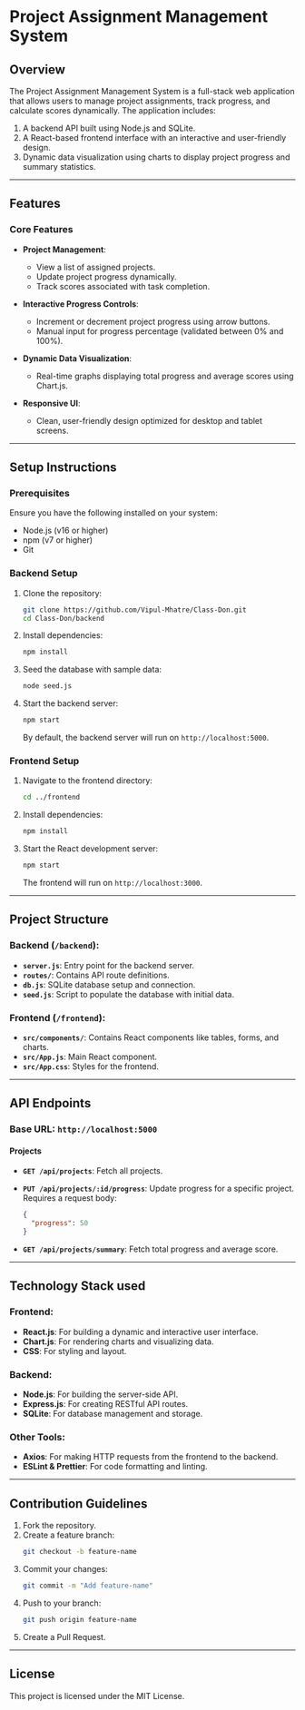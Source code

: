 # Project Assignment Management System

## Overview
The Project Assignment Management System is a full-stack web application that allows users to manage project assignments, track progress, and calculate scores dynamically. The application includes:

1. A backend API built using Node.js and SQLite.
2. A React-based frontend interface with an interactive and user-friendly design.
3. Dynamic data visualization using charts to display project progress and summary statistics.

---

## Features

### Core Features
- **Project Management**:
  - View a list of assigned projects.
  - Update project progress dynamically.
  - Track scores associated with task completion.

- **Interactive Progress Controls**:
  - Increment or decrement project progress using arrow buttons.
  - Manual input for progress percentage (validated between 0% and 100%).

- **Dynamic Data Visualization**:
  - Real-time graphs displaying total progress and average scores using Chart.js.

- **Responsive UI**:
  - Clean, user-friendly design optimized for desktop and tablet screens.

---

## Setup Instructions

### Prerequisites
Ensure you have the following installed on your system:
- Node.js (v16 or higher)
- npm (v7 or higher)
- Git

### Backend Setup
1. Clone the repository:
   ```bash
   git clone https://github.com/Vipul-Mhatre/Class-Don.git
   cd Class-Don/backend
   ```

2. Install dependencies:
   ```bash
   npm install
   ```

3. Seed the database with sample data:
   ```bash
   node seed.js
   ```

4. Start the backend server:
   ```bash
   npm start
   ```

   By default, the backend server will run on `http://localhost:5000`.

### Frontend Setup
1. Navigate to the frontend directory:
   ```bash
   cd ../frontend
   ```

2. Install dependencies:
   ```bash
   npm install
   ```

3. Start the React development server:
   ```bash
   npm start
   ```

   The frontend will run on `http://localhost:3000`.

---

## Project Structure

### Backend (`/backend`):
- **`server.js`**: Entry point for the backend server.
- **`routes/`**: Contains API route definitions.
- **`db.js`**: SQLite database setup and connection.
- **`seed.js`**: Script to populate the database with initial data.

### Frontend (`/frontend`):
- **`src/components/`**: Contains React components like tables, forms, and charts.
- **`src/App.js`**: Main React component.
- **`src/App.css`**: Styles for the frontend.

---

## API Endpoints

### Base URL: `http://localhost:5000`

#### Projects
- **`GET /api/projects`**: Fetch all projects.
- **`PUT /api/projects/:id/progress`**: Update progress for a specific project. Requires a request body:
  ```json
  {
    "progress": 50
  }
  ```

- **`GET /api/projects/summary`**: Fetch total progress and average score.

---

## Technology Stack used

### Frontend:
- **React.js**: For building a dynamic and interactive user interface.
- **Chart.js**: For rendering charts and visualizing data.
- **CSS**: For styling and layout.

### Backend:
- **Node.js**: For building the server-side API.
- **Express.js**: For creating RESTful API routes.
- **SQLite**: For database management and storage.

### Other Tools:
- **Axios**: For making HTTP requests from the frontend to the backend.
- **ESLint & Prettier**: For code formatting and linting.

---

## Contribution Guidelines
1. Fork the repository.
2. Create a feature branch:
   ```bash
   git checkout -b feature-name
   ```
3. Commit your changes:
   ```bash
   git commit -m "Add feature-name"
   ```
4. Push to your branch:
   ```bash
   git push origin feature-name
   ```
5. Create a Pull Request.

---

## License
This project is licensed under the MIT License.